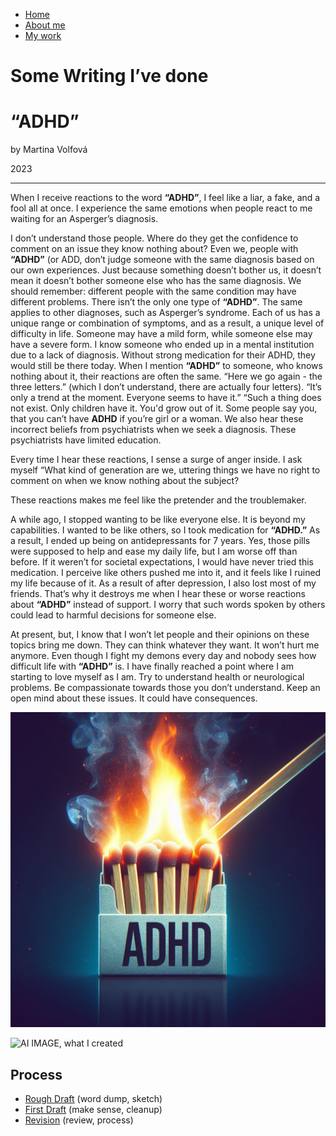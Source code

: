 <!-- This is a comment, only visible to the author: Add a link to your presentation. -->
<!-- Presentations do not need to be a PDF, you may link elsewhere, such as Figma, YouTube, etc. -->
<!-- Consider adding navigation to each section (About, Featured Projects, Notes, etc.) -->

- [Home](#home)
- [About me](#more_about_me)
- [My work](#work)


# Some Writing I’ve done
# “ADHD”

by Martina Volfová

2023

- - -

When I receive reactions to the word **“ADHD”**, I feel like a liar, a fake, and a fool all at once. I experience the same emotions when people react to me waiting for an Asperger’s diagnosis.

I don’t understand those people. Where do they get the confidence to comment on an issue they know nothing about? Even we, people with **“ADHD”** (or ADD, don’t judge someone with the same diagnosis based on our own experiences. Just because something doesn’t bother us, it doesn’t mean it doesn’t bother someone else who has the same diagnosis. We should remember: different people with the same condition may have different problems. There isn’t the only one type of **“ADHD”**. The same applies to other diagnoses, such as Asperger’s syndrome. Each of us has a unique range or combination of symptoms, and as a result, a unique level of difficulty in life. Someone may have a mild form, while someone else may have a severe form. I know someone who ended up in a mental institution due to a lack of diagnosis. Without strong medication for their ADHD, they would still be there today. When I mention **“ADHD”** to someone, who knows nothing about it, their reactions are often the same. “Here we go again - the three letters.” (which I don’t understand, there are actually four letters). “It’s only a trend at the moment. Everyone seems to have it.” “Such a thing does not exist. Only children have it. You'd grow out of it. Some people say you, that you can’t have **ADHD** if you’re girl or a woman. We also hear these incorrect beliefs from psychiatrists when we seek a diagnosis. These psychiatrists have limited education.

Every time I hear these reactions, I sense a surge of anger inside. I ask myself “What kind of generation are we, uttering things we have no right to comment on when we know nothing about the subject?

These reactions makes me feel like the pretender and the troublemaker.

A while ago, I stopped wanting to be like everyone else. It is beyond my capabilities. I wanted to be like others, so I took medication for **“ADHD.”** As a result, I ended up being on antidepressants for 7 years. Yes, those pills were supposed to help and ease my daily life, but I am worse off than before. If it weren’t for societal expectations, I would have never tried this medication. I perceive like others pushed me into it, and it feels like I ruined my life because of it. As a result of after depression, I also lost most of my friends. That’s why it destroys me when I hear these or worse reactions about **“ADHD”** instead of support. I worry that such words spoken by others could lead to harmful decisions for someone else.

At present, but, I know that I won’t let people and their opinions on these topics bring me down. They can think whatever they want. It won’t hurt me anymore. Even though I fight my demons every day and nobody sees how difficult life with **“ADHD”** is. I have finally reached a point where I am starting to love myself as I am. Try to understand health or neurological problems. Be compassionate towards those you don’t understand. Keep an open mind about these issues. It could have consequences.



![AI IMAGE, what I created](img/ADHD_1.png)


![AI IMAGE, what I created](img/ADD.jpg)

## Process

- [Rough Draft](rough-draft.md) (word dump, sketch)
- [First Draft](first-draft.md) (make sense, cleanup)
- [Revision](revision.md) (review, process)
